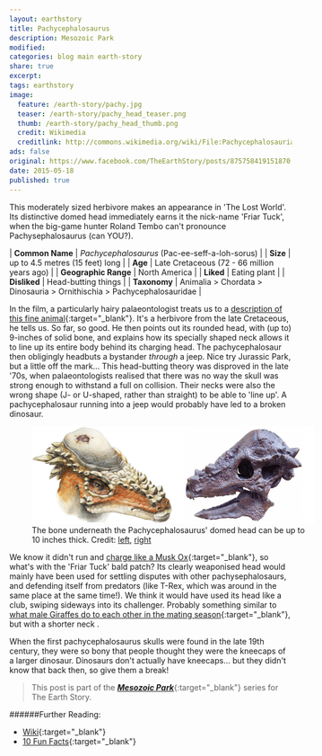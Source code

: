 ```yaml
---
layout: earthstory
title: Pachycephalosaurus
description: Mesozoic Park
modified:
categories: blog main earth-story
share: true
excerpt:
tags: earthstory
image:
  feature: /earth-story/pachy.jpg
  teaser: /earth-story/pachy_head_teaser.png
  thumb: /earth-story/pachy_head_thumb.png
  credit: Wikimedia
  creditlink: http://commons.wikimedia.org/wiki/File:Pachycephalosauria_jmallon.jpg
ads: false
original: https://www.facebook.com/TheEarthStory/posts/875758419151870
date: 2015-05-18
published: true
---
```


This moderately sized herbivore makes an appearance in 'The Lost World'. Its distinctive domed head immediately earns it the nick-name 'Friar Tuck', when the big-game hunter Roland Tembo can't pronounce Pachysephalosaurus (can YOU?).

| **Common Name**      | *Pachycephalosaurus* (Pac-ee-seff-a-loh-sorus) |
| **Size**             | up to 4.5 metres (15 feet) long                |
| **Age**              | Late Cretaceous (72 - 66 million years ago)    |
| **Geographic Range** | North America                                  |
| **Liked**            | Eating plant                                   |
| **Disliked**         | Head-butting things                            |
| **Taxonomy**         | Animalia > Chordata > Dinosauria > Ornithischia > Pachycephalosauridae |

In the film, a particularly hairy palaeontologist treats us to a [description of this fine animal](https://goo.gl/b4PxAY){:target="_blank"}. It's a herbivore from the late Cretaceous, he tells us. So far, so good. He then points out its rounded head, with (up to) 9-inches of solid bone, and explains how its specially shaped neck allows it to line up its entire body behind its charging head. The pachycephalosaur then obligingly headbuts a bystander *through* a jeep. Nice try Jurassic Park, but a little off the mark... This head-butting theory was disproved in the late '70s, when palaeontologists realised that there was no way the skull was strong enough to withstand a full on collision. Their necks were also the wrong shape (J- or U-shaped, rather than straight) to be able to 'line up'. A pachycephalosaur running into a jeep would probably have led to a broken dinosaur.

<figure style="width: 100%">
  <img src="/images/earth-story/pachy_head.png" width="50%"><img src="/images/earth-story/pachy_skull.png" width="50%">
  <figcaption>The bone underneath the Pachycephalosaurus' domed head can be up to 10 inches thick. Credit: <a href="http://commons.wikimedia.org/wiki/File:Pachycephalosaurus.png" target="_blank">left</a>, <a href="http://commons.wikimedia.org/wiki/File:Pachycephalosaurus_skull.JPG" target="_blank">right</a></figcaption>
</figure>

We know it didn't run and [charge like a Musk Ox](http://goo.gl/DuMs0i){:target="_blank"}, so what's with the 'Friar Tuck' bald patch? Its clearly weaponised head would mainly have been used for settling disputes with other pachysephalosaurs, and defending itself from predators (like T-Rex, which was around in the same place at the same time!). We think it would have used its head like a club, swiping sideways into its challenger. Probably something similar to [what male Giraffes do to each other in the mating season](https://goo.gl/E9ony6){:target="_blank"}, but with a shorter neck .

When the first pachycephalosaurus skulls were found in the late 19th century, they were so bony that people thought they were the kneecaps of a larger dinosaur. Dinosaurs don't actually have kneecaps... but they didn't know that back then, so give them a break!

> This post is part of the [***Mesozoic Park***](https://goo.gl/Wxxys6){:target="_blank"} series for The Earth Story.

######Further Reading:
* [Wiki](http://goo.gl/qao5K){:target="_blank"}
* [10 Fun Facts](http://goo.gl/5CCsm5){:target="_blank"}
